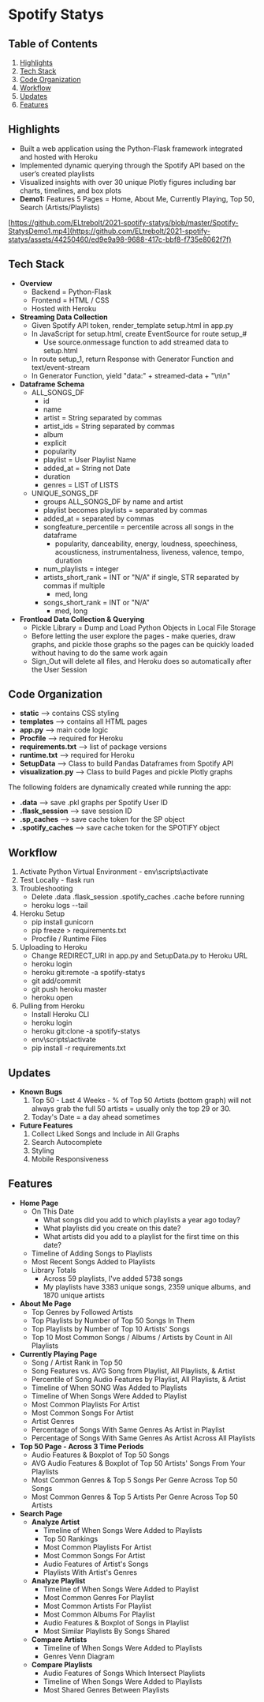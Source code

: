 # Spotify Statys

## Table of Contents
1. [Highlights](#highlights)
2. [Tech Stack](#tech-stack)
3. [Code Organization](#code-organization)
4. [Workflow](#workflow)
5. [Updates](#updates)
6. [Features](#features)

## Highlights 
- Built a web application using the Python-Flask framework integrated and hosted with Heroku
- Implemented dynamic querying through the Spotify API based on the user’s created playlists
- Visualized insights with over 30 unique Plotly figures including bar charts, timelines, and box plots
- **Demo1:** Features 5 Pages = Home, About Me, Currently Playing, Top 50, Search (Artists/Playlists)

[https://github.com/ELtrebolt/2021-spotify-statys/blob/master/Spotify-StatysDemo1.mp4](https://github.com/ELtrebolt/2021-spotify-statys/assets/44250460/ed9e9a98-9688-417c-bbf8-f735e8062f7f)

## Tech Stack
- **Overview**
    - Backend = Python-Flask
    - Frontend = HTML / CSS
    - Hosted with Heroku
- **Streaming Data Collection**
    - Given Spotify API token, render_template setup.html in app.py
    - In JavaScript for setup.html, create EventSource for route setup_#
        - Use source.onmessage function to add streamed data to setup.html
    - In route setup_1, return Response with Generator Function and text/event-stream
    - In Generator Function, yield "data:" + streamed-data + "\n\n"
- **Dataframe Schema**
    - ALL_SONGS_DF
        - id
        - name
        - artist = String separated by commas
        - artist_ids = String separated by commas
        - album
        - explicit
        - popularity
        - playlist = User Playlist Name
        - added_at = String not Date
        - duration
        - genres = LIST of LISTS
    - UNIQUE_SONGS_DF
        - groups ALL_SONGS_DF by name and artist
        - playlist becomes playlists = separated by commas
        - added_at = separated by commas
        - songfeature_percentile = percentile across all songs in the dataframe
            - popularity, danceability, energy, loudness, speechiness, acousticness, instrumentalness, liveness, valence, tempo, duration
        - num_playlists = integer
        - artists_short_rank = INT or "N/A" if single, STR separated by commas if multiple
            - med, long
        - songs_short_rank = INT or "N/A"
            - med, long
- **Frontload Data Collection & Querying**
    - Pickle Library = Dump and Load Python Objects in Local File Storage
    - Before letting the user explore the pages - make queries, draw graphs, and pickle those graphs so the pages can be quickly loaded without having to do the same work again
    - Sign_Out will delete all files, and Heroku does so automatically after the User Session

## Code Organization
- **static** --> contains CSS styling
- **templates** --> contains all HTML pages
- **app.py** --> main code logic
- **Procfile** --> required for Heroku
- **requirements.txt** --> list of package versions
- **runtime.txt** --> required for Heroku
- **SetupData** --> Class to build Pandas Dataframes from Spotify API
- **visualization.py** --> Class to build Pages and pickle Plotly graphs

The following folders are dynamically created while running the app:
- **.data** --> save .pkl graphs per Spotify User ID
- **.flask_session** --> save session ID
- **.sp_caches** --> save cache token for the SP object
- **.spotify_caches** --> save cache token for the SPOTIFY object

## Workflow
1. Activate Python Virtual Environment - env\scripts\activate
2. Test Locally - flask run
3. Troubleshooting
    - Delete .data .flask_session .spotify_caches .cache before running
    - heroku logs --tail
4. Heroku Setup
    - pip install gunicorn
    - pip freeze > requirements.txt
    - Procfile / Runtime Files
5. Uploading to Heroku
    - Change REDIRECT_URI in app.py and SetupData.py to Heroku URL
    - heroku login
    - heroku git:remote -a spotify-statys
    - git add/commit
    - git push heroku master
    - heroku open
6. Pulling from Heroku
    - Install Heroku CLI
    - heroku login
    - heroku git:clone -a spotify-statys
    - env\scripts\activate
    - pip install -r requirements.txt

## Updates
- **Known Bugs**
    1. Top 50 - Last 4 Weeks - % of Top 50 Artists (bottom graph) will not always grab the full 50 artists = usually only the top 29 or 30. 
    2. Today's Date = a day ahead sometimes
- **Future Features**
    1. Collect Liked Songs and Include in All Graphs
    2. Search Autocomplete
    3. Styling
    4. Mobile Responsiveness

## Features
- **Home Page**
    - On This Date
        - What songs did you add to which playlists a year ago today?
        - What playlists did you create on this date?
        - What artists did you add to a playlist for the first time on this date?
    - Timeline of Adding Songs to Playlists
    - Most Recent Songs Added to Playlists
    - Library Totals
        - Across 59 playlists, I've added 5738 songs
        - My playlists have 3383 unique songs, 2359 unique albums, and 1870 unique artists
- **About Me Page**
    - Top Genres by Followed Artists
    - Top Playlists by Number of Top 50 Songs In Them
    - Top Playlists by Number of Top 10 Artists' Songs
    - Top 10 Most Common Songs / Albums / Artists by Count in All Playlists
- **Currently Playing Page**
    - Song / Artist Rank in Top 50
    - Song Features vs. AVG Song from Playlist, All Playlists, & Artist
    - Percentile of Song Audio Features by Playlist, All Playlists, & Artist
    - Timeline of When SONG Was Added to Playlists
    - Timeline of When Songs Were Added to Playlist
    - Most Common Playlists For Artist
    - Most Common Songs For Artist
    - Artist Genres
    - Percentage of Songs With Same Genres As Artist in Playlist
    - Percentage of Songs With Same Genres As Artist Across All Playlists
- **Top 50 Page - Across 3 Time Periods**
    - Audio Features & Boxplot of Top 50 Songs
    - AVG Audio Features & Boxplot of Top 50 Artists' Songs From Your Playlists
    - Most Common Genres & Top 5 Songs Per Genre Across Top 50 Songs
    - Most Common Genres & Top 5 Artists Per Genre Across Top 50 Artists
- **Search Page**
    - **Analyze Artist**
        - Timeline of When Songs Were Added to Playlists
        - Top 50 Rankings
        - Most Common Playlists For Artist
        - Most Common Songs For Artist
        - Audio Features of Artist's Songs
        - Playlists With Artist's Genres
    - **Analyze Playlist**
        - Timeline of When Songs Were Added to Playlist
        - Most Common Genres For Playlist
        - Most Common Artists For Playlist
        - Most Common Albums For Playlist
        - Audio Features & Boxplot of Songs in Playlist
        - Most Similar Playlists By Songs Shared
    - **Compare Artists**
        - Timeline of When Songs Were Added to Playlists
        - Genres Venn Diagram
    - **Compare Playlists**
        - Audio Features of Songs Which Intersect Playlists
        - Timeline of When Songs Were Added to Playlists
        - Most Shared Genres Between Playlists
